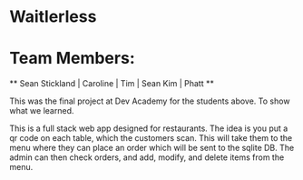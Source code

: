 # Waitlerless

# Team Members:

** Sean Stickland | Caroline | Tim | Sean Kim | Phatt **

This was the final project at Dev Academy for the students above. To show what we learned.

This is a full stack web app designed for restaurants. The idea is you put a qr code on each table, which the customers scan. This will take them to the menu where they can place an order which will be sent to the sqlite DB. The admin can then check orders, and add, modify, and delete items from the menu.

